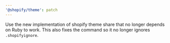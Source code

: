 ```yaml
---
'@shopify/theme': patch
---
```


Use the new implementation of shopify theme share that no longer depends on Ruby to work.
This also fixes the command so it no longer ignores `.shopifyignore`.

